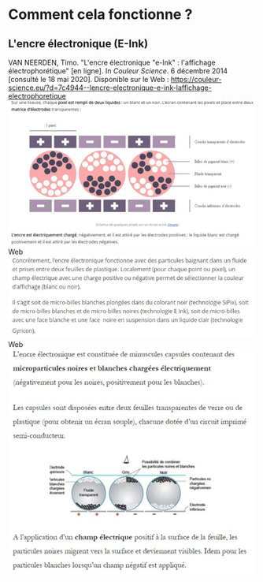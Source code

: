 # Comment cela fonctionne ?

## L'encre électronique (E-Ink)
VAN NEERDEN, Timo. "L'encre électronique "e-Ink" : l'affichage électrophorétique" [en ligne]. In _Couleur Science_. 6 décembre 2014 [consulté le 18 mai 2020]. Disponible sur le Web : <https://couleur-science.eu/?d=7c4944--lencre-electronique-e-ink-laffichage-electrophoretique>
![image](images/fonctionnement1.jpg)
Web
![image](images/fonctionnement2.JPG)
Web
![image](images/fonctionnement3.jpg)
